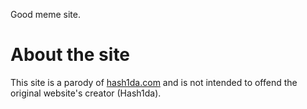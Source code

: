 Good meme site.

# About the site
This site is a parody of [hash1da.com](https://hash1da.com/ "Hash1da's Website") and is not intended to offend the original website's creator (Hash1da).
